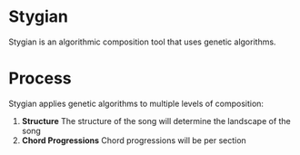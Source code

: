 # Stygian

Stygian is an algorithmic composition tool that uses genetic algorithms.

# Process

Stygian applies genetic algorithms to multiple levels of composition:

1. **Structure** The structure of the song will determine the landscape of the song
2. **Chord Progressions** Chord progressions will be per section
